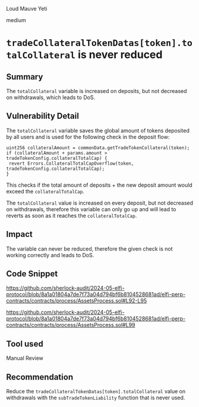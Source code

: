 Loud Mauve Yeti

medium

# `tradeCollateralTokenDatas[token].totalCollateral` is never reduced

## Summary

The `totalCollateral` variable is increased on deposits, but not decreased on withdrawals, which leads to DoS.

## Vulnerability Detail

The `totalCollateral` variable saves the global amount of tokens deposited by all users and is used for the following check in the deposit flow:

```solidity
uint256 collateralAmount = commonData.getTradeTokenCollateral(token);
if (collateralAmount + params.amount > tradeTokenConfig.collateralTotalCap) {
 revert Errors.CollateralTotalCapOverflow(token, tradeTokenConfig.collateralTotalCap);
}
```

This checks if the total amount of deposits + the new deposit amount would exceed the `collateralTotalCap`.

The `totalCollateral` value is increased on every deposit, but not decreased on withdrawals, therefore this variable can only go up and will lead to reverts as soon as it reaches the `collateralTotalCap`.

## Impact

The variable can never be reduced, therefore the given check is not working correctly and leads to DoS.

## Code Snippet

https://github.com/sherlock-audit/2024-05-elfi-protocol/blob/8a1a01804a7de7f73a04d794bf6b8104528681ad/elfi-perp-contracts/contracts/process/AssetsProcess.sol#L92-L95

https://github.com/sherlock-audit/2024-05-elfi-protocol/blob/8a1a01804a7de7f73a04d794bf6b8104528681ad/elfi-perp-contracts/contracts/process/AssetsProcess.sol#L99

## Tool used

Manual Review

## Recommendation

Reduce the `tradeCollateralTokenDatas[token].totalCollateral` value on withdrawals with the `subTradeTokenLiability` function that is never used.
